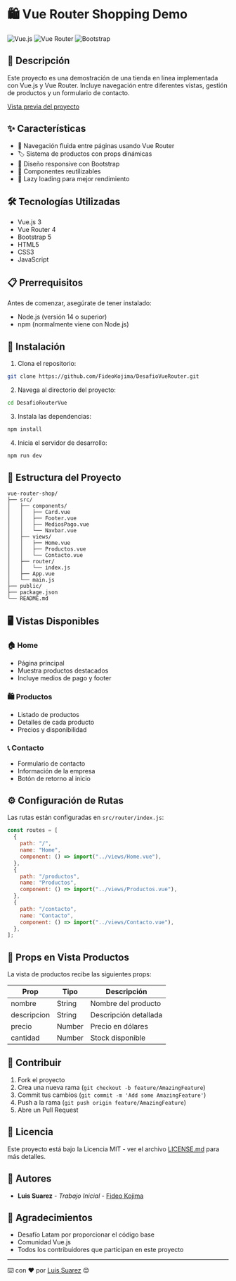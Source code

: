 # 🛍️ Vue Router Shopping Demo

![Vue.js](https://img.shields.io/badge/Vue.js-4FC08D?style=for-the-badge&logo=vue.js&logoColor=white)
![Vue Router](https://img.shields.io/badge/Vue_Router-4FC08D?style=for-the-badge&logo=vue.js&logoColor=white)
![Bootstrap](https://img.shields.io/badge/Bootstrap-7952B3?style=for-the-badge&logo=bootstrap&logoColor=white)

## 📝 Descripción

Este proyecto es una demostración de una tienda en línea implementada con Vue.js y Vue Router. Incluye navegación entre diferentes vistas, gestión de productos y un formulario de contacto.

[Vista previa del proyecto](https://desafio-vue-router-seven.vercel.app/)

## ✨ Características

- 🔄 Navegación fluida entre páginas usando Vue Router
- 🏷️ Sistema de productos con props dinámicas
- 📱 Diseño responsive con Bootstrap
- 💅 Componentes reutilizables
- 🚀 Lazy loading para mejor rendimiento

## 🛠️ Tecnologías Utilizadas

- Vue.js 3
- Vue Router 4
- Bootstrap 5
- HTML5
- CSS3
- JavaScript

## 📋 Prerrequisitos

Antes de comenzar, asegúrate de tener instalado:

- Node.js (versión 14 o superior)
- npm (normalmente viene con Node.js)

## 🚀 Instalación

1. Clona el repositorio:

```bash
git clone https://github.com/FideoKojima/DesafioVueRouter.git
```

2. Navega al directorio del proyecto:

```bash
cd DesafioRouterVue
```

3. Instala las dependencias:

```bash
npm install
```

4. Inicia el servidor de desarrollo:

```bash
npm run dev
```

## 📁 Estructura del Proyecto

```
vue-router-shop/
├── src/
│   ├── components/
│   │   ├── Card.vue
│   │   ├── Footer.vue
│   │   ├── MediosPago.vue
│   │   └── Navbar.vue
│   ├── views/
│   │   ├── Home.vue
│   │   ├── Productos.vue
│   │   └── Contacto.vue
│   ├── router/
│   │   └── index.js
│   ├── App.vue
│   └── main.js
├── public/
├── package.json
└── README.md
```

## 🖥️ Vistas Disponibles

### 🏠 Home

- Página principal
- Muestra productos destacados
- Incluye medios de pago y footer

### 🛍️ Productos

- Listado de productos
- Detalles de cada producto
- Precios y disponibilidad

### 📞 Contacto

- Formulario de contacto
- Información de la empresa
- Botón de retorno al inicio

## ⚙️ Configuración de Rutas

Las rutas están configuradas en `src/router/index.js`:

```javascript
const routes = [
  {
    path: "/",
    name: "Home",
    component: () => import("../views/Home.vue"),
  },
  {
    path: "/productos",
    name: "Productos",
    component: () => import("../views/Productos.vue"),
  },
  {
    path: "/contacto",
    name: "Contacto",
    component: () => import("../views/Contacto.vue"),
  },
];
```

## 🎯 Props en Vista Productos

La vista de productos recibe las siguientes props:

| Prop        | Tipo   | Descripción           |
| ----------- | ------ | --------------------- |
| nombre      | String | Nombre del producto   |
| descripcion | String | Descripción detallada |
| precio      | Number | Precio en dólares     |
| cantidad    | Number | Stock disponible      |

## 🤝 Contribuir

1. Fork el proyecto
2. Crea una nueva rama (`git checkout -b feature/AmazingFeature`)
3. Commit tus cambios (`git commit -m 'Add some AmazingFeature'`)
4. Push a la rama (`git push origin feature/AmazingFeature`)
5. Abre un Pull Request

## 📄 Licencia

Este proyecto está bajo la Licencia MIT - ver el archivo [LICENSE.md](LICENSE.md) para más detalles.

## 👥 Autores

- **Luis Suarez** - _Trabajo Inicial_ - [Fideo Kojima](https://github.com/FideoKojima)

## 🎉 Agradecimientos

- Desafío Latam por proporcionar el código base
- Comunidad Vue.js
- Todos los contribuidores que participan en este proyecto

---

⌨️ con ❤️ por [Luis Suarez](https://github.com/FideoKojima) 😊
